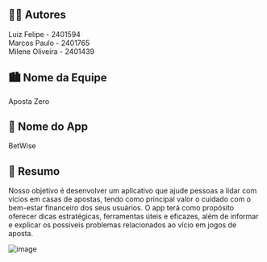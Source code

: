 ## 🧑‍💻 Autores

Luiz Felipe - 2401594  
Marcos Paulo - 2401765  
Milene Oliveira - 2401439 


## 🏙 Nome da Equipe

Aposta Zero


## 📲 Nome do App

BetWise


## 🧩 Resumo 

Nosso objetivo é desenvolver um aplicativo que ajude pessoas a lidar com vícios em casas de apostas, tendo como principal valor o cuidado com o bem-estar financeiro dos seus usuários. O app terá como propósito oferecer dicas estratégicas, ferramentas úteis e eficazes, além de informar e explicar os possíveis problemas relacionados ao vício em jogos de aposta.



![image](https://github.com/user-attachments/assets/69a8c98b-7bdf-4353-95c8-ad14c22d024c)
